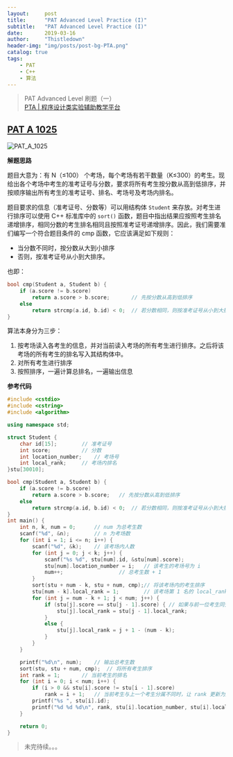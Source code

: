 ```yaml
---
layout:     post
title:      "PAT Advanced Level Practice (I)"
subtitle:   "PAT Advanced Level Practice (I)"
date:       2019-03-16
author:     "Thistledown"
header-img: "img/posts/post-bg-PTA.png"
catalog: true
tags:
    - PAT
    - C++
    - 算法
---
```


> PAT Advanced Level 刷题（一）   
> [PTA | 程序设计类实验辅助教学平台](https://pintia.cn/problem-sets/994805342720868352/problems)

## [PAT A 1025](https://pintia.cn/problem-sets/994805260223102976/problems/994805325918486528)

![PAT_A_1025](https://i.loli.net/2019/03/16/5c8caa85f2ad0.jpg)

**解题思路**

题目大意为：有 N（≤100） 个考场，每个考场有若干数量（K≤300）的考生。现给出各个考场中考生的准考证号与分数，要求将所有考生按分数从高到低排序，并按顺序输出所有考生的准考证号、排名、考场号及考场内排名。

题目要求的信息（准考证号、分数等）可以用结构体 `Student` 来存放。对考生进行排序可以使用 C++ 标准库中的 `sort()` 函数，题目中指出结果应按照考生排名递增排序，相同分数的考生排名相同且按照准考证号递增排序。因此，我们需要准们编写一个符合题目条件的 cmp 函数，它应该满足如下规则：
- 当分数不同时，按分数从大到小排序
- 否则，按准考证号从小到大排序。

也即：

```c++
bool cmp(Student a, Student b) {
    if (a.score != b.score)
        return a.score > b.score;       // 先按分数从高到低排序
    else
        return strcmp(a.id, b.id) < 0;	// 若分数相同，则按准考证号从小到大排序
}
```

算法本身分为三步：
1. 按考场读入各考生的信息，并对当前读入考场的所有考生进行排序。之后将该考场的所有考生的排名写入其结构体中。
2. 对所有考生进行排序
3. 按照排序，一遍计算总排名，一遍输出信息

**参考代码**

```c++
#include <cstdio>
#include <cstring>
#include <algorithm>

using namespace std;

struct Student {
    char id[15];		// 准考证号
    int score;			// 分数
    int location_number;	// 考场号
    int local_rank;		// 考场内排名
}stu[30010];

bool cmp(Student a, Student b) {
	if (a.score != b.score)
		return a.score > b.score;	// 先按分数从高到低排序
	else
		return strcmp(a.id, b.id) < 0;	// 若分数相同，则按准考证号从小到大排序
}
int main() {
    int n, k, num = 0;		// num 为总考生数
    scanf("%d", &n);		// n 为考场数
    for (int i = 1; i <= n; i++) {
        scanf("%d", &k);	// 该考场内人数
        for (int j = 0; j < k; j++) {
            scanf("%s %d", stu[num].id, &stu[num].score);
            stu[num].location_number = i;   // 该考生的考场号为 i
            num++;			        // 总考生数 + 1
        }
        sort(stu + num - k, stu + num, cmp);// 将该考场内的考生排序
        stu[num - k].local_rank = 1;	    // 该考场第 1 名的 local_rank 为 1
        for (int j = num - k + 1; j < num; j++) {
            if (stu[j].score == stu[j - 1].score) {	// 如果与前一位考生同分
                stu[j].local_rank = stu[j - 1].local_rank;
            }
            else {
                stu[j].local_rank = j + 1 - (num - k);
            }
        }
    }

    printf("%d\n", num);	// 输出总考生数
    sort(stu, stu + num, cmp);	// 将所有考生排序
    int rank = 1;		// 当前考生的排名
    for (int i = 0; i < num; i++) {
        if (i > 0 && stu[i].score != stu[i - 1].score)
            rank = i + 1;	// 当前考生与上一个考生分属不同时，让 rank 更新为之前的人数(i) + 1
        printf("%s ", stu[i].id);
        printf("%d %d %d\n", rank, stu[i].location_number, stu[i].local_rank);
    }

    return 0;
}
```

> 未完待续。。。

<!--

## [PAT B ]()

![PAT_B_]()

**解题思路**

...

**参考代码**

```c++

```

-->
